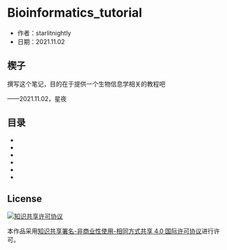 # Bioinformatics_tutorial

- 作者：starlitnightly
- 日期：2021.11.02

## 楔子

撰写这个笔记，目的在于提供一个生物信息学相关的教程吧

——2021.11.02，星夜

## 目录

- [配置]: https://starlitnightly.github.io/bioinformatic_tutorial/CONFIG/

- [分析1: RNA-seq上游]: https://starlitnightly.github.io/bioinformatic_tutorial/RNASEQUP/

- [分析2: RNA-seq下游]: https://starlitnightly.github.io/bioinformatic_tutorial/RNASEQ/

- [分析3: 单细胞样本对齐]:https://starlitnightly.github.io/bioinformatic_tutorial/SCGLUE/

- [分析4: MOFA单细胞多组学因子分析]:https://starlitnightly.github.io/bioinformatic_tutorial/MOFA/

- [绘图: Python数据可视化-生物信息学专栏]: https://starlitnightly.github.io/bioinformatic_tutorial/PLOT/

## License

<a rel="license" href="http://creativecommons.org/licenses/by-nc-sa/4.0/"><img alt="知识共享许可协议" style="border-width:0" src="https://img.shields.io/badge/license-CC%20BY--NC--SA%204.0-lightgrey" /></a>

本作品采用<a rel="license" href="http://creativecommons.org/licenses/by-nc-sa/4.0/">知识共享署名-非商业性使用-相同方式共享 4.0 国际许可协议</a>进行许可。